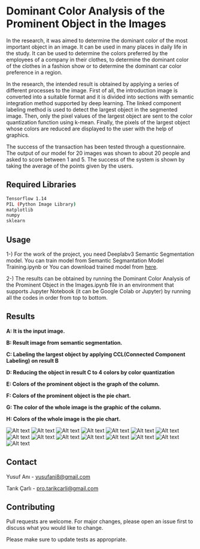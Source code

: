 # Dominant Color Analysis of the Prominent Object in the Images

In the research, it was aimed to determine the dominant color of the most important object in an image. It can be used in many places in daily life in the study. It can be used to determine the colors preferred by the employees of a company in their clothes, to determine the dominant color of the clothes in a fashion show or to determine the dominant car color preference in a region.

In the research, the intended result is obtained by applying a series of different processes to the image. First of all, the introduction image is converted into a suitable format and it is divided into sections with semantic integration method supported by deep learning. The linked component labeling method is used to detect the largest object in the segmented image. Then, only the pixel values of the largest object are sent to the color quantization function using k-mean. Finally, the pixels of the largest object whose colors are reduced are displayed to the user with the help of graphics.

The success of the transaction has been tested through a questionnaire. The output of our model for 20 images was shown to about 20 people and asked to score between 1 and 5. The success of the system is shown by taking the average of the points given by the users.


## Required Libraries

```bash
Tensorflow 1.14
PIL (Python Image Library)
matplotlib
numpy
sklearn
```

## Usage

1-) For the work of the project, you need Deeplabv3 Semantic Segmentation model. You can train model from Semantic Segmantation Model Training.ipynb or You can download trained model from [here](http://download.tensorflow.org/models/deeplabv3_pascal_trainval_2018_01_04.tar.gz).

2-) The results can be obtained by running the Dominant Color Analysis of the Prominent Object in the Images.ipynb file in an environment that supports Jupyter Notebook (it can be Google Colab or Jupyter) by running all the codes in order from top to bottom.
## Results

**A: It is the input image.**

**B: Result image from semantic segmentation.**

**C: Labeling the largest object by applying CCL(Connected Component Labeling) on result B**

**D: Reducing the object in result C  to 4 colors by color quantization**

**E: Colors of the prominent object is the graph of the column.**

**F: Colors of the prominent object is the pie chart.**

**G: The color of the whole image is the graphic of the column.**

**H: Colors of the whole image is the pie chart.**


![Alt text](Images/sample1.png?raw=true "Sample-1")
![Alt text](Images/sample2.png?raw=true "Sample-2")
![Alt text](Images/sample3.png?raw=true "Sample-3")
![Alt text](Images/sample4.png?raw=true "Sample-4")
![Alt text](Images/sample5.png?raw=true "Sample-5")
![Alt text](Images/sample6.png?raw=true "Sample-6")
![Alt text](Images/sample7.png?raw=true "Sample-7")
![Alt text](Images/sample8.png?raw=true "Sample-8")
![Alt text](Images/sample9.png?raw=true "Sample-9")
![Alt text](Images/sample10.png?raw=true "Sample-10")
![Alt text](Images/sample11.png?raw=true "Sample-11")
![Alt text](Images/sample12.png?raw=true "Sample-12")
![Alt text](Images/sample13.png?raw=true "Sample-13")
![Alt text](Images/sample14.png?raw=true "Sample-14")
![Alt text](Images/sample15.png?raw=true "Sample-15")

## Contact 
Yusuf Anı - yusufani8@gmail.com

Tarık Çarlı - pro.tarikcarli@gmail.com

## Contributing
Pull requests are welcome. For major changes, please open an issue first to discuss what you would like to change.

Please make sure to update tests as appropriate.
